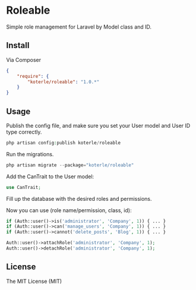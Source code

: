 # Roleable

Simple role management for Laravel by Model class and ID.


## Install

Via Composer

``` json
{
    "require": {
        "koterle/roleable": "1.0.*"
    }
}
```


## Usage

Publish the config file, and make sure you set your User model and User ID type
correctly.

``` php
php artisan config:publish koterle/roleable
```

Run the migrations.

``` php
php artisan migrate --package="koterle/roleable"
```

Add the CanTrait to the User model:
``` php
use CanTrait;
```

Fill up the database with the desired roles and permissions.

Now you can use (role name/permission, class, id):
``` php
if (Auth::user()->is('administrator', 'Company', 1)) { ... }
if (Auth::user()->can('manage_users', 'Company', 1)) { ... }
if (Auth::user()->cannot('delete_posts', 'Blog', 1)) { ... }

Auth::user()->attachRole('administrator', 'Company', 1);
Auth::user()->detachRole('administrator', 'Company', 1);
```


## License

The MIT License (MIT)